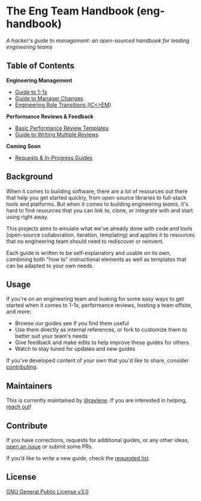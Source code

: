 # The Eng Team Handbook (eng-handbook)
*A hacker's guide to management: an open-sourced handbook for leading engineering teams*

## Table of Contents

**Engineering Management**

* <a href="management/guide-to-1-1s.md">Guide to 1-1s</a>
* <a href="management/manager-changes.md">Guide to Manager Changes</a>
* <a href="management/role-transitions.md">Engineering Role Transitions (IC<>EM)</a>

**Performance Reviews & Feedback**

* <a href="feedback/perf-review-templates.md">Basic Performance Review Templates</a>
* <a href="feedback/writing-multiple-reviews.md">Guide to Writing Multiple Reviews</a>

**Coming Soon**
* <a href="drafts/requests.md">Requests & In-Progress Guides</a>

## Background

When it comes to building software, there are a lot of resources out there that help you get started quickly, from open-source libraries to full-stack tools and platforms. But when it comes to building engineering _teams_, it's hard to find resources that you can link to, clone, or integrate with and start using right away.

This projects aims to emulate what we've already done with code and tools (open-source collaboration, iteration, templating) and applies it to resources that no engineering team should need to rediscover or reinvent.

Each guide is written to be self-explanatory and usable on its own, combining both "how to" instructional elements as well as templates that can be adapted to your own needs.

## Usage

If you're on an engineering team and looking for some easy ways to get started when it comes to 1-1s, performance reviews, hosting a team offsite, and more:
* Browse our guides see if you find them useful
* Use them directly as internal references, or fork to customize them to better suit your team's needs
* Give feedback and make edits to help improve these guides for others
* Watch to stay tuned for updates and new guides

If you've developed content of your own that you'd like to share, consider [contributing](#contribute).

## Maintainers

This is currently maintained by [@raylene](https://github.com/raylene). If you are interested in helping, [reach out](https://twitter.com/emdashry)!

## Contribute

If you have corrections, requests for additional guides, or any other ideas, [open an issue](https://github.com/raylene/eng-handbook/issues/new/choose) or submit some PRs.

If you’d like to write a new guide, check the <a href="drafts/requests.md">requested list</a>.

## License

[GNU General Public License v3.0](LICENSE)
